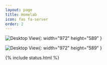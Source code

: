 ```yaml
---
layout: page
title: Homelab
icon: fas fa-server
order: 2
---
```


![Desktop View](https://github.com/JakeTurner616/JakeTurner616.github.io/blob/main/assets/img/image1.jpg?raw=true){: width="972" height="589" }


![Desktop View](https://github.com/JakeTurner616/JakeTurner616.github.io/blob/main/assets/img/image0.jpg?raw=true){: width="972" height="589" }


{% include status.html %}
